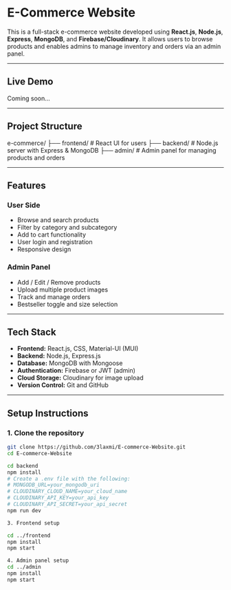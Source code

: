 #  E-Commerce Website

This is a full-stack e-commerce website developed using **React.js**, **Node.js**, **Express**, **MongoDB**, and **Firebase/Cloudinary**. It allows users to browse products and enables admins to manage inventory and orders via an admin panel.

---

##  Live Demo

Coming soon...

---

## Project Structure

e-commerce/
├── frontend/ # React UI for users
├── backend/ # Node.js server with Express & MongoDB
├── admin/ # Admin panel for managing products and orders




---

##  Features

###  User Side
- Browse and search products
- Filter by category and subcategory
- Add to cart functionality
- User login and registration
- Responsive design

###  Admin Panel
- Add / Edit / Remove products
- Upload multiple product images
- Track and manage orders
- Bestseller toggle and size selection

---

##  Tech Stack

- **Frontend:** React.js, CSS, Material-UI (MUI)
- **Backend:** Node.js, Express.js
- **Database:** MongoDB with Mongoose
- **Authentication:** Firebase or JWT (admin)
- **Cloud Storage:** Cloudinary for image upload
- **Version Control:** Git and GitHub

---

##  Setup Instructions

### 1. Clone the repository

```bash
git clone https://github.com/3laxmi/E-commerce-Website.git
cd E-commerce-Website

cd backend
npm install
# Create a .env file with the following:
# MONGODB_URL=your_mongodb_uri
# CLOUDINARY_CLOUD_NAME=your_cloud_name
# CLOUDINARY_API_KEY=your_api_key
# CLOUDINARY_API_SECRET=your_api_secret
npm run dev

3. Frontend setup

cd ../frontend
npm install
npm start

4. Admin panel setup
cd ../admin
npm install
npm start


